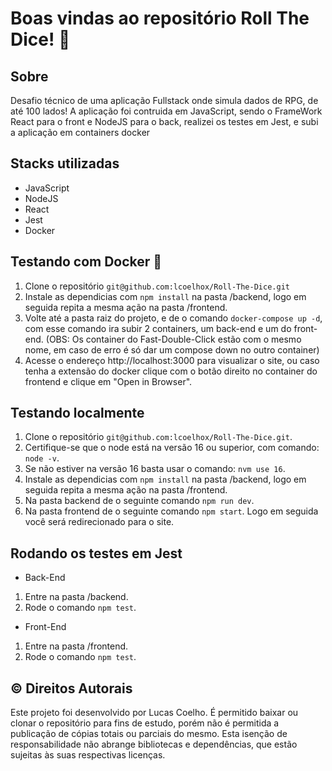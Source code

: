 # Boas vindas ao repositório Roll The Dice! :game_die:

## Sobre
Desafio técnico de uma aplicação Fullstack onde simula dados de RPG, de até 100 lados!
A aplicação foi contruida em JavaScript, sendo o FrameWork React para o front e NodeJS para o back, realizei os testes em Jest, e subi a aplicação em containers docker

## Stacks utilizadas
- JavaScript
- NodeJS
- React
- Jest
- Docker

## Testando com Docker :whale2:
1. Clone o repositório `git@github.com:lcoelhox/Roll-The-Dice.git`
2. Instale as dependicias com `npm install` na pasta /backend, logo em seguida repita a mesma ação na pasta /frontend.
3. Volte até a pasta raiz do projeto, e de o comando `docker-compose up -d`, com esse comando ira subir 2 containers, um back-end e um do front-end. (OBS: Os container do Fast-Double-Click estão com o mesmo nome, em caso de erro é só dar um compose down no outro container)
4. Acesse o endereço http://localhost:3000 para visualizar o site, ou caso tenha a extensão do docker clique com o botão direito no container do frontend e clique em "Open in Browser".

## Testando localmente
1. Clone o repositório `git@github.com:lcoelhox/Roll-The-Dice.git`.
2. Certifique-se que o node está na versão 16 ou superior, com comando: `node -v`.
3. Se não estiver na versão 16 basta usar o comando: `nvm use 16`.
4. Instale as dependicias com `npm install` na pasta /backend, logo em seguida repita a mesma ação na pasta /frontend.
5. Na pasta backend de o seguinte comando `npm run dev`.
6. Na pasta frontend de o seguinte comando `npm start`. Logo em seguida você será redirecionado para o site.

## Rodando os testes em Jest
- Back-End
1. Entre na pasta /backend.
2. Rode o comando `npm test`.

- Front-End
1. Entre na pasta /frontend.
2. Rode o comando `npm test`.

## :copyright: Direitos Autorais
Este projeto foi desenvolvido por Lucas Coelho. É permitido baixar ou clonar o repositório para fins de estudo, porém não é permitida a publicação de cópias totais ou parciais do mesmo. Esta isenção de responsabilidade não abrange bibliotecas e dependências, que estão sujeitas às suas respectivas licenças.
